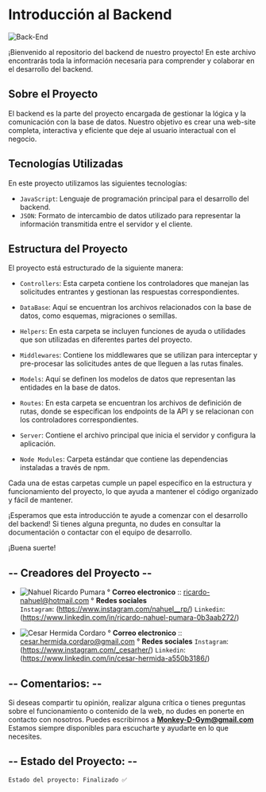 # Introducción al Backend

![Back-End](../Proyecto-Gym-Grupo-1/src/assets/Img/Logo-Gym.jpg)

¡Bienvenido al repositorio del backend de nuestro proyecto! En este archivo encontrarás toda la información necesaria para comprender y colaborar en el desarrollo del backend.

## Sobre el Proyecto

El backend es la parte del proyecto encargada de gestionar la lógica y la comunicación con la base de datos. Nuestro objetivo es crear una web-site completa, interactiva y eficiente que deje al usuario interactual con el negocio.

## Tecnologías Utilizadas

En este proyecto utilizamos las siguientes tecnologías:

- `JavaScript`: Lenguaje de programación principal para el desarrollo del backend.
- `JSON`: Formato de intercambio de datos utilizado para representar la información transmitida entre el servidor y el cliente.

## Estructura del Proyecto

El proyecto está estructurado de la siguiente manera:

- `Controllers`: Esta carpeta contiene los controladores que manejan las solicitudes entrantes y gestionan las respuestas correspondientes.

- `DataBase`: Aquí se encuentran los archivos relacionados con la base de datos, como esquemas, migraciones o semillas.

- `Helpers`: En esta carpeta se incluyen funciones de ayuda o utilidades que son utilizadas en diferentes partes del proyecto.

- `Middlewares`: Contiene los middlewares que se utilizan para interceptar y pre-procesar las solicitudes antes de que lleguen a las rutas finales.

- `Models`: Aquí se definen los modelos de datos que representan las entidades en la base de datos.

- `Routes`: En esta carpeta se encuentran los archivos de definición de rutas, donde se especifican los endpoints de la API y se relacionan con los controladores correspondientes.

- `Server`: Contiene el archivo principal que inicia el servidor y configura la aplicación.

- `Node Modules`: Carpeta estándar que contiene las dependencias instaladas a través de npm.

Cada una de estas carpetas cumple un papel específico en la estructura y funcionamiento del proyecto, lo que ayuda a mantener el código organizado y fácil de mantener.


¡Esperamos que esta introducción te ayude a comenzar con el desarrollo del backend! Si tienes alguna pregunta, no dudes en consultar la documentación o contactar con el equipo de desarrollo.

¡Buena suerte!

## -- Creadores del Proyecto --

   - ![Nahuel Ricardo Pumara](https://github.com/nahuel1111)
        ° **Correo electronico** :: ricardo-nahuel@hotmail.com
        ° **Redes sociales**    
            `Instagram`: (https://www.instagram.com/nahuel__rp/)
            `Linkedin`: (https://www.linkedin.com/in/ricardo-nahuel-pumara-0b3aab272/)

   - ![Cesar Hermida Cordaro](https://github.com/CesarHerm)
        ° **Correo electronico** :: cesar.hermida.cordaro@gmail.com 
        ° **Redes sociales**
            `Instagram`: (https://www.instagram.com/_cesarher/)
            `Linkedin`: (https://www.linkedin.com/in/cesar-hermida-a550b3186/)

## -- Comentarios: --

Si deseas compartir tu opinión, realizar alguna crítica o tienes preguntas sobre el funcionamiento o contenido de la web, no dudes en ponerte en contacto con nosotros. Puedes escribirnos a **Monkey-D-Gym@gmail.com** Estamos siempre disponibles para escucharte y ayudarte en lo que necesites.

## -- Estado del Proyecto: --

    Estado del proyecto: Finalizado ✅